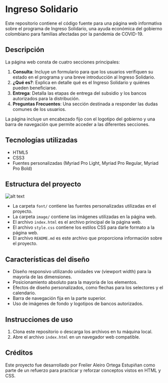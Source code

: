 # Ingreso Solidario

Este repositorio contiene el código fuente para una página web informativa sobre el programa de Ingreso Solidario, una ayuda económica del gobierno colombiano para familias afectadas por la pandemia de COVID-19.

## Descripción

La página web consta de cuatro secciones principales:

1. **Consulta**: Incluye un formulario para que los usuarios verifiquen su estado en el programa y una breve introducción al Ingreso Solidario.
2. **¿Qué es?**: Explica en detalle qué es el Ingreso Solidario y quiénes pueden beneficiarse.
3. **Entrega**: Detalla las etapas de entrega del subsidio y los bancos autorizados para la distribución.
4. **Preguntas Frecuentes**: Una sección destinada a responder las dudas comunes de los usuarios.

La página incluye un encabezado fijo con el logotipo del gobierno y una barra de navegación que permite acceder a las diferentes secciones.

## Tecnologías utilizadas

- HTML5
- CSS3
- Fuentes personalizadas (Myriad Pro Light, Myriad Pro Regular, Myriad Pro Bold)

## Estructura del proyecto

![alt text](proyecto-1.png)

- La carpeta `font/` contiene las fuentes personalizadas utilizadas en el proyecto.
- La carpeta `image/` contiene las imágenes utilizadas en la página web.
- El archivo `index.html` es el archivo principal de la página web.
- El archivo `style.css` contiene los estilos CSS para darle formato a la página web.
- El archivo `README.md` es este archivo que proporciona información sobre el proyecto.

## Características del diseño

- Diseño responsivo utilizando unidades vw (viewport width) para la mayoría de las dimensiones.
- Posicionamiento absoluto para la mayoría de los elementos.
- Efectos de diseño personalizados, como flechas para los selectores y el calendario.
- Barra de navegación fija en la parte superior.
- Uso de imágenes de fondo y logotipos de bancos autorizados.

## Instrucciones de uso

1. Clona este repositorio o descarga los archivos en tu máquina local.
2. Abre el archivo `index.html` en un navegador web compatible.

## Créditos

Este proyecto fue desarrollado por Freiler Aleiro Ortega Estupiñan como parte de un refuerzo para practicar y reforzar conceptos vistos en HTML y CSS.
